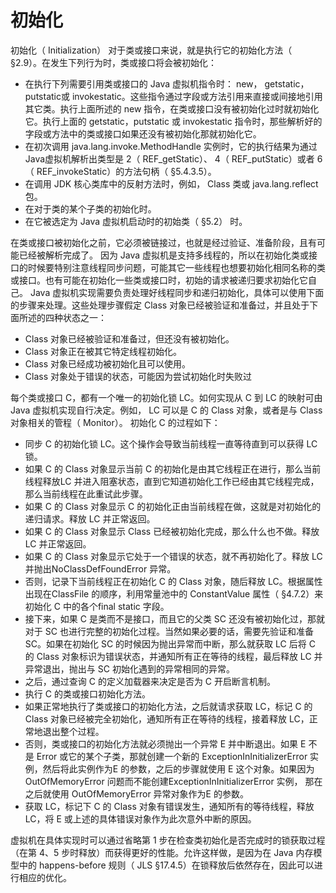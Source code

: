 # 初始化

初始化（ Initialization） 对于类或接口来说，就是执行它的初始化方法（ §2.9）。在发生下列行为时，类或接口将会被初始化：

* 在执行下列需要引用类或接口的 Java 虚拟机指令时： new， getstatic， putstatic或 invokestatic。这些指令通过字段或方法引用来直接或间接地引用其它类。执行上面所述的 new 指令，在类或接口没有被初始化过时就初始化它。执行上面的 getstatic，putstatic 或 invokestatic 指令时，那些解析好的字段或方法中的类或接口如果还没有被初始化那就初始化它。
* 在初次调用 java.lang.invoke.MethodHandle 实例时，它的执行结果为通过 Java虚拟机解析出类型是 2（ REF_getStatic）、 4（ REF_putStatic）或者 6（ REF_invokeStatic）的方法句柄（ §5.4.3.5）。
* 在调用 JDK 核心类库中的反射方法时，例如， Class 类或 java.lang.reflect 包。
* 在对于类的某个子类的初始化时。
* 在它被选定为 Java 虚拟机启动时的初始类（ §5.2） 时。

在类或接口被初始化之前，它必须被链接过，也就是经过验证、准备阶段，且有可能已经被解析完成了。
因为 Java 虚拟机是支持多线程的，所以在初始化类或接口的时候要特别注意线程同步问题，可能其它一些线程也想要初始化相同名称的类或接口。也有可能在初始化一些类或接口时，初始的请求被递归要求初始化它自己。 Java 虚拟机实现需要负责处理好线程同步和递归初始化，具体可以使用下面的步骤来处理。这些处理步骤假定 Class 对象已经被验证和准备过，并且处于下面所述的四种状态之一：

* Class 对象已经被验证和准备过，但还没有被初始化。
* Class 对象正在被其它特定线程初始化。
* Class 对象已经成功被初始化且可以使用。
* Class 对象处于错误的状态，可能因为尝试初始化时失败过

每个类或接口 C，都有一个唯一的初始化锁 LC。如何实现从 C 到 LC 的映射可由 Java 虚拟机实现自行决定。例如， LC 可以是 C 的 Class 对象，或者是与 Class 对象相关的管程（ Monitor）。
初始化 C 的过程如下： 

* 同步 C 的初始化锁 LC。这个操作会导致当前线程一直等待直到可以获得 LC 锁。
* 如果 C 的 Class 对象显示当前 C 的初始化是由其它线程正在进行，那么当前线程释放LC 并进入阻塞状态，直到它知道初始化工作已经由其它线程完成，那么当前线程在此重试此步骤。
* 如果 C 的 Class 对象显示 C 的初始化正由当前线程在做，这就是对初始化的递归请求。释放 LC 并正常返回。
* 如果 C 的 Class 对象显示 Class 已经被初始化完成，那么什么也不做。释放 LC 并正常返回。
* 如果 C 的 Class 对象显示它处于一个错误的状态，就不再初始化了。释放 LC 并抛出NoClassDefFoundError 异常。
* 否则，记录下当前线程正在初始化 C 的 Class 对象，随后释放 LC。根据属性出现在ClassFile 的顺序，利用常量池中的 ConstantValue 属性（ §4.7.2）来初始化 C 中的各个final static 字段。
* 接下来，如果 C 是类而不是接口，而且它的父类 SC 还没有被初始化过，那就对于 SC 也进行完整的初始化过程。当然如果必要的话，需要先验证和准备 SC。如果在初始化 SC 的时候因为抛出异常而中断，那么就获取 LC 后将 C 的 Class 对象标识为错误状态，并通知所有正在等待的线程，最后释放 LC 并异常退出，抛出与 SC 初始化遇到的异常相同的异常。
* 之后，通过查询 C 的定义加载器来决定是否为 C 开启断言机制。
* 执行 C 的类或接口初始化方法。
* 如果正常地执行了类或接口的初始化方法，之后就请求获取 LC，标记 C 的 Class 对象已经被完全初始化，通知所有正在等待的线程，接着释放 LC，正常地退出整个过程。
* 否则，类或接口的初始化方法就必须抛出一个异常 E 并中断退出。如果 E 不是 Error 或它的某个子类，那就创建一个新的 ExceptionInInitializerError 实例，然后将此实例作为E 的参数，之后的步骤就使用 E 这个对象。如果因为 OutOfMemoryError 问题而不能创建ExceptionInInitializerError 实例， 那在之后就使用 OutOfMemoryError 异常对象作为E 的参数。
* 获取 LC，标记下 C 的 Class 对象有错误发生，通知所有的等待线程，释放 LC，将 E 或上述的具体错误对象作为此次意外中断的原因。

虚拟机在具体实现时可以通过省略第 1 步在检查类初始化是否完成时的锁获取过程（在第 4、5 步时释放）而获得更好的性能。允许这样做，是因为在 Java 内存模型中的 happens-before 规则（ JLS §17.4.5）在锁释放后依然存在，因此可以进行相应的优化。 
